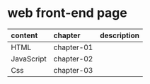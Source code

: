 # web front-end page

| content                 | chapter    |  description |
|:----------------------- |:---------- | -|
| HTML          | chapter-01 ||
| JavaScript             | chapter-02 ||
| Css              | chapter-03 ||